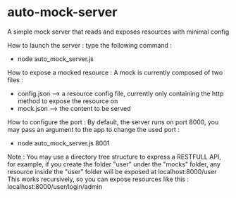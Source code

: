 # auto-mock-server
A simple mock server that reads and exposes resources with minimal config

How to launch the server :
type the following command :
* node auto_mock_server.js

How to expose a mocked resource :
A mock is currently composed of two files :
* config.json --> a resource config file, currently only containing the http method to expose the resource on
* mock.json --> the content to be served

How to configure the port :
By default, the server runs on port 8000, you may pass an argument to the app to change the used port :
* node auto_mock_server.js 8001

Note : 
You may use a directory tree structure to express a RESTFULL API, for example, if you create the folder "user" under the "mocks" folder,
any resource inside the "user" folder will be exposed at localhost:8000/user
This works recursively, so you can expose resources like this :
localhost:8000/user/login/admin
